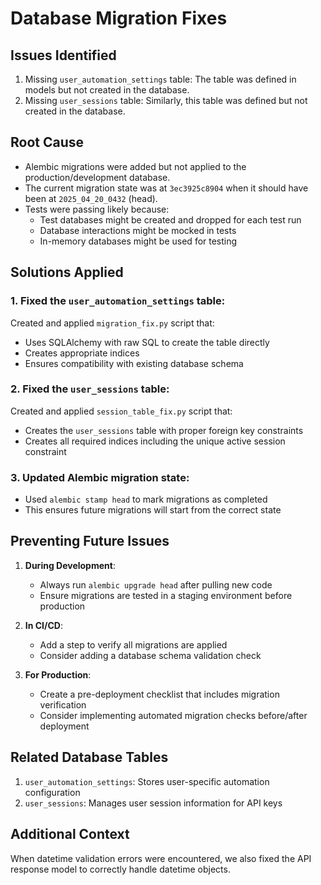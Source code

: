 # Database Migration Fixes

## Issues Identified

1. Missing `user_automation_settings` table: The table was defined in models but not created in the database.
2. Missing `user_sessions` table: Similarly, this table was defined but not created in the database.

## Root Cause

- Alembic migrations were added but not applied to the production/development database.
- The current migration state was at `3ec3925c8904` when it should have been at `2025_04_20_0432` (head).
- Tests were passing likely because:
  - Test databases might be created and dropped for each test run
  - Database interactions might be mocked in tests
  - In-memory databases might be used for testing

## Solutions Applied

### 1. Fixed the `user_automation_settings` table:

Created and applied `migration_fix.py` script that:
- Uses SQLAlchemy with raw SQL to create the table directly
- Creates appropriate indices
- Ensures compatibility with existing database schema

### 2. Fixed the `user_sessions` table:

Created and applied `session_table_fix.py` script that:
- Creates the `user_sessions` table with proper foreign key constraints
- Creates all required indices including the unique active session constraint

### 3. Updated Alembic migration state:

- Used `alembic stamp head` to mark migrations as completed
- This ensures future migrations will start from the correct state

## Preventing Future Issues

1. **During Development**:
   - Always run `alembic upgrade head` after pulling new code
   - Ensure migrations are tested in a staging environment before production

2. **In CI/CD**:
   - Add a step to verify all migrations are applied
   - Consider adding a database schema validation check

3. **For Production**:
   - Create a pre-deployment checklist that includes migration verification
   - Consider implementing automated migration checks before/after deployment

## Related Database Tables

1. `user_automation_settings`: Stores user-specific automation configuration
2. `user_sessions`: Manages user session information for API keys

## Additional Context

When datetime validation errors were encountered, we also fixed the API response model to correctly handle datetime objects. 